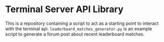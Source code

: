 # Terminal Server API Library
This is a repository containing a script to act as a starting point to interact with the terminal api.
`leaderboard_matches_generator.py` is an example script to generate a forum post about recent leaderboard matches.